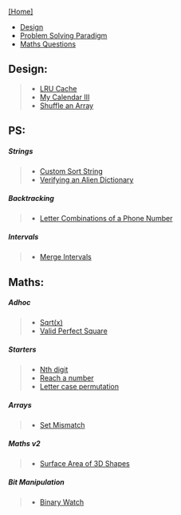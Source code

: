 
[[Home]](https://github.com/anicksaha/leetcode/blob/master/README.md)

- [Design](https://github.com/anicksaha/leetcode/blob/master/md-files/others.md#design)
- [Problem Solving Paradigm](https://github.com/anicksaha/leetcode/blob/master/md-files/others.md#ps)
- [Maths Questions](https://github.com/anicksaha/leetcode/blob/master/md-files/others.md#maths)


## Design:

> - [LRU Cache](https://leetcode.com/problems/lru-cache/description/)
> - [My Calendar III](https://leetcode.com/problems/my-calendar-iii/description/)
> - [Shuffle an Array](https://leetcode.com/problems/shuffle-an-array/description/)

## PS: 

##### Strings
> - [Custom Sort String](https://leetcode.com/problems/custom-sort-string/description/)
> - [Verifying an Alien Dictionary](https://leetcode.com/problems/verifying-an-alien-dictionary/description/)

##### Backtracking

> - [Letter Combinations of a Phone Number](https://leetcode.com/problems/letter-combinations-of-a-phone-number/description/)

##### Intervals

> - [Merge Intervals](https://leetcode.com/problems/merge-intervals/description/)

## Maths:

##### Adhoc
> - [Sqrt(x)](https://leetcode.com/problems/sqrtx/description/)
> - [Valid Perfect Square](https://leetcode.com/problems/valid-perfect-square/description/)

##### Starters
> - [Nth digit](https://leetcode.com/problems/nth-digit/description/)
> - [Reach a number](https://leetcode.com/problems/reach-a-number/description/)
> - [Letter case permutation](https://leetcode.com/problems/letter-case-permutation/description/)

##### Arrays
> - [Set Mismatch](https://leetcode.com/problems/set-mismatch/description/)

##### Maths v2
> - [Surface Area of 3D Shapes](https://leetcode.com/problems/surface-area-of-3d-shapes/description/)

##### Bit Manipulation
> - [Binary Watch](https://leetcode.com/problems/binary-watch/description/)

